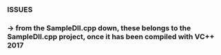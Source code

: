 ### ISSUES ###
### -> from the SampleDll.cpp down, these belongs to the SampleDll.cpp project, once it has been compiled with VC++ 2017
